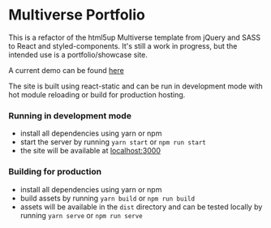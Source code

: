 # Multiverse Portfolio

This is a refactor of the html5up Multiverse template from jQuery and SASS to React and styled-components. It's still a work in progress, but the intended use is a portfolio/showcase site.

A current demo can be found [here]()


The site is built using react-static and can be run in development mode with hot module reloading or build for production hosting.

### Running in development mode

- install all dependencies using yarn or npm
- start the server by running `yarn start` or `npm run start`
- the site will be available at [localhost:3000](http://localhost:3000/)


### Building for production

- install all dependencies using yarn or npm
- build assets by running `yarn build` or `npm run build`
- assets will be available in the `dist` directory and can be tested locally by running `yarn serve` or `npm run serve`
